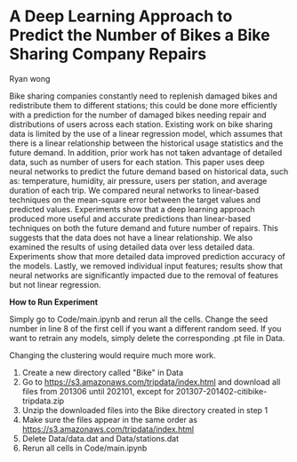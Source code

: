 # A Deep Learning Approach to Predict the Number of Bikes a Bike Sharing Company Repairs
Ryan wong

Bike sharing companies constantly need to replenish damaged bikes and redistribute them to different stations; this could be done more efficiently with a prediction for the number of damaged bikes needing repair and distributions of users across each station. Existing work on bike sharing data is limited by the use of a linear regression model, which assumes that there is a linear relationship between the historical usage statistics and the future demand. In addition, prior work has not taken advantage of detailed data, such as number of users for each station. This paper uses deep neural networks to predict the future demand based on historical data, such as: temperature, humidity, air pressure, users per station, and average duration of each trip. We compared neural networks to linear-based techniques on the mean-square error between the target values and predicted values. Experiments show that a deep learning approach produced more useful and accurate predictions than linear-based techniques on both the future demand and future number of repairs. This suggests that the data does not have a linear relationship. We also examined the results of using detailed data over less detailed data. Experiments show that more detailed data improved prediction accuracy of the models. Lastly, we removed individual input features; results show that neural networks are significantly impacted due to the removal of features but not linear regression.

**How to Run Experiment**

Simply go to Code/main.ipynb and rerun all the cells. Change the seed number in line 8 of the first cell if you want a different random seed. If you want to retrain any models, simply delete the corresponding .pt file in Data.

Changing the clustering would require much more work.
1. Create a new directory called "Bike" in Data
2. Go to https://s3.amazonaws.com/tripdata/index.html and download all files from 201306 until 202101, except for 201307-201402-citibike-tripdata.zip
3. Unzip the downloaded files into the Bike directory created in step 1
4. Make sure the files appear in the same order as https://s3.amazonaws.com/tripdata/index.html
5. Delete Data/data.dat and Data/stations.dat
6. Rerun all cells in Code/main.ipynb